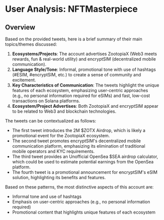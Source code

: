 # User Analysis: NFTMasterpiece

## Overview

Based on the provided tweets, here is a brief summary of their main topics/themes discussed:

1. **Ecosystems/Projects**: The account advertises ZootopiaX (Web3 meets rewards, fun & real-world utility) and encryptSIM (decentralized mobile communication).
2. **Language Style/Tone**: Informal, promotional tone with use of hashtags (#ESIM, #encryptSIM, etc.) to create a sense of community and excitement.
3. **Key Characteristics of Communication**: The tweets highlight the unique features of each ecosystem, emphasizing user-centric approaches (e.g., no personal information required for eSIMs) and fast, low-cost transactions on Solana platforms.
4. **Ecosystem/Project Advertises**: Both ZootopiaX and encryptSIM appear to be related to Web3 and blockchain technologies.

The tweets can be contextualized as follows:

* The first tweet introduces the 2M $ZOTX Airdrop, which is likely a promotional event for the ZootopiaX ecosystem.
* The second tweet promotes encryptSIM's decentralized mobile communication platform, emphasizing its elimination of traditional mobile operators and KYC requirements.
* The third tweet provides an Unofficial OpenSea $SEA airdrop calculator, which could be used to estimate potential earnings from the OpenSea platform.
* The fourth tweet is a promotional announcement for encryptSIM's eSIM solution, highlighting its benefits and features.

Based on these patterns, the most distinctive aspects of this account are:

* Informal tone and use of hashtags
* Emphasis on user-centric approaches (e.g., no personal information required)
* Promotional content that highlights unique features of each ecosystem